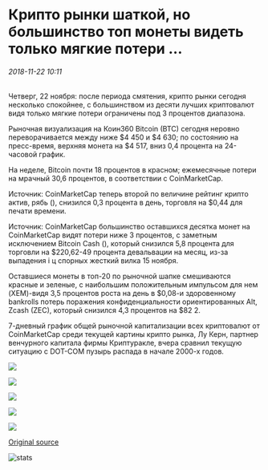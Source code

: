 # Крипто рынки шаткой, но большинство топ монеты видеть только мягкие потери ...

###### 2018-11-22 10:11

Четверг, 22 ноября: после периода смятения, крипто рынки сегодня несколько спокойнее, с большинством из десяти лучших криптовалют видя только мягкие потери ограничены под 3 процентов диапазона.

Рыночная визуализация на Коин360 Bitcoin (BTC) сегодня неровно переворачивается между ниже $4 450 и $4 630; по состоянию на пресс-время, верхняя монета на $4 517, вниз 0,4 процента на 24-часовой график.

На неделе, Bitcoin почти 18 процентов в красном; ежемесячные потери на мрачный 30,6 процентов, в соответствии с CoinMarketCap.

Источник: CoinMarketCap теперь второй по величине рейтинг крипто актив, рябь (), снизился 0,3 процента в день, торговля на $0,44 для печати времени.

Источник: CoinMarketCap большинство оставшихся десятка монет на CoinMarketCap видят потери ниже 3 процентов, с заметным исключением Bitcoin Cash (), который снизился 5,8 процента для торговли на $220,62-49 процента девальвации на месяц, из-за выпадения i ц спорных жесткий вилка 15 ноября.

Оставшиеся монеты в топ-20 по рыночной шапке смешиваются красные и зеленые, с наибольшим положительным импульсом для нем (XEM)-видя 3,5 процентов роста на день в $0,08-и здоровенному bankrolls потерь поражения конфиденциальности ориентированных Alt, Zcash (ZEC), который снизился 4,3 процентов на $82 2.

7-дневный график общей рыночной капитализации всех криптовалют от CoinMarketCap среди текущей картины крипто рынка, Лу Керн, партнер венчурного капитала фирмы Криптуракле, вчера сравнил текущую ситуацию с DOT-COM пузырь распада в начале 2000-х годов.

![](https://s3.cointelegraph.com/storage/uploads/view/0c88d1bc45f882c2b06fc5d8543f532c.png)

![](https://s3.cointelegraph.com/storage/uploads/view/acd8a6f9873e50f2d4e8e244ceda98da.png)

![](https://s3.cointelegraph.com/storage/uploads/view/3ba4cd4f576557d29645ba9499d785c5.png)

![](https://s3.cointelegraph.com/storage/uploads/view/9167d93f565c32df8e0454b88753020d.png)

![](https://s3.cointelegraph.com/storage/uploads/view/ccc158313929c05d0b97f91d1734713e.png)

[Original source](https://cointelegraph.com/news/crypto-markets-shaky-but-most-top-coins-see-only-mild-losses)

![stats](https://c.statcounter.com/11760860/0/a89fa40b/1/ "stats")